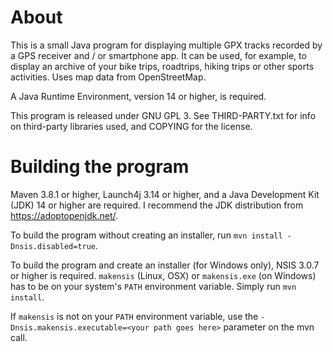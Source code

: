 # About

This is a small Java program for displaying multiple GPX tracks recorded by a GPS receiver and / or smartphone app. It can be used, for example, to display an archive of your bike trips, roadtrips, hiking trips or other sports activities. Uses map data from OpenStreetMap.

A Java Runtime Environment, version 14 or higher, is required.

This program is released under GNU GPL 3. See THIRD-PARTY.txt for info on third-party libraries used, and COPYING for the license.

# Building the program

Maven 3.8.1 or higher, Launch4j 3.14 or higher, and a Java Development Kit (JDK) 14 or higher are required. I recommend the JDK distribution from https://adoptopenjdk.net/.

To build the program without creating an installer, run `mvn install -Dnsis.disabled=true`.

To build the program and create an installer (for Windows only), NSIS 3.0.7 or higher is required. `makensis` (Linux, OSX) or `makensis.exe` (on Windows) has to be on your system's `PATH` environment variable. Simply run `mvn install`.

If `makensis` is not on your `PATH` environment variable, use the `-Dnsis.makensis.executable=<your path goes here>` parameter on the mvn call.